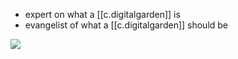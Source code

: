 
- expert on what a [[c.digitalgarden]] is
- evangelist of what a [[c.digitalgarden]] should be

![](/assets/images/2023-06-05-09-36-17.png)